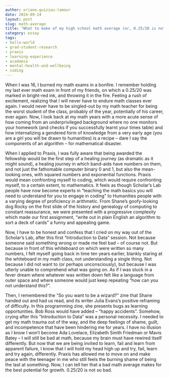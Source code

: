 ```yaml
---
author: oriane-guiziou-lamour
date: 2024-09-24
layout: post
slug: math-average
title: "What to make of my high school math average (or, 0.25/20 is not so bad)"
category: essay
tags:
- hello-world
- grad-student-research
- praxis
- learning-experience
- academia
- mental-health-and-wellbeing
- coding
---
```

When I was 16, I burned my math exams in a bonfire. I remember holding my last ever math exam in front of my friends, on which a 0.25/20 was marked in bright-red ink, and throwing it in the fire. Feeling a rush of excitement, realizing that I will never have to endure math classes ever again. I would never have to be singled-out by my math teacher for being the worst student of the class, probably of the year, potentially of his career, ever again. Now, I look back at my math years with a more acute sense of how coming from an underprivileged background where no one monitors your homework (and checks if you successfully learnt your times table) and how internalizing a gendered form of knowledge from a very early age (you are a girl you will be drawn to humanities) is a recipe – dare I say the components of an algorithm – for mathematical disaster. 

When I applied to Praxis, I was fully aware that being awarded the fellowship would be the first step of a healing journey (as dramatic as it might sound), a healing journey in which band-aids have numbers on them, and not just the fathomable computer binary 0 and 1, but also the mean-looking ones, with squared numbers and exponential functions. Praxis would mean confronting myself to coding, which would require confronting myself, to a certain extent, to mathematics. It feels as though Scholar’s Lab people have now become experts in “teaching the math basics you will need to understand for you to engage in coding" to Humanities people with a varying degree of proficiency in arithmetic. From Shane’s goofy-looking dog Rocky on the first slide of the history and genealogy of computing to constant reassurance, we were presented with a progressive complexity which made our first assignment, “write out in plain English an algorithm to sort a deck of cards” a funny and appealing game. 

Now, I have to be honest and confess that I cried on my way out of the Scholar’s Lab, after this first “Introduction to Data” session. Not because someone said something wrong or made me feel bad – of course not. But because in front of this whiteboard on which were written so many numbers, I felt myself going back in time ten years earlier, blankly staring at the whiteboard in my math class, not understanding a single thing. Not because I did not want to (or perhaps unconsciously), but because I was utterly unable to comprehend what was going on. As if I was stuck in a fever dream where whatever was written down felt like a language from outer space and where someone would just keep repeating “how can you not understand this?”. 

Then, I remembered the “So you want to be a wizard?” zine that Shane handed out and had us read, and its writer Julia Evans’s positive reframing of difficulty. In this programming zine, she presents bugs as learning opportunities. Bob Ross would have added – “happy accidents”. Somehow, crying after this “Introduction to Data” was a personal necessity. I needed to get my math trauma out of the way, and the deep feelings of shame, guilt, and incompetence that have been hindering me for years. I have no illusion as I know I won’t become Ada Lovelace, Elizabeth Smith Friedman or Mavis Batey – I will still be bad at math, because my brain must have rewired itself differently. But now that we are being invited to learn, fail and learn from apparent failure, I know that I will hold my head high up and try, fail, learn and try again, differently. Praxis has allowed me to move on and make peace with the teenager in me who still feels the burning shame of being the last at something. Now, I can tell her that a bad math average makes for the best potential for growth. 0.25/20 is not so bad.   
